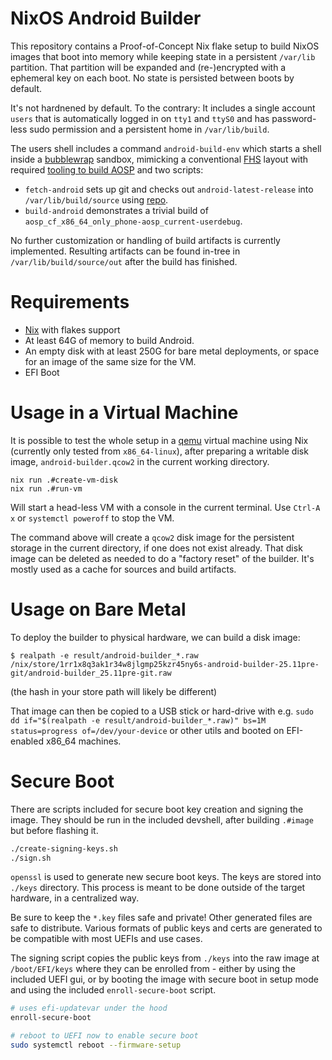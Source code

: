 # NixOS Android Builder

This repository contains a Proof-of-Concept Nix flake setup to build NixOS images that boot into memory while keeping state in a persistent `/var/lib` partition. That partition will be expanded and (re-)encrypted with
a ephemeral key on each boot. No state is persisted between boots by default.

It's not hardnened by default. To the contrary: It includes a single account `users` that is automatically logged in on `tty1` and `ttyS0` and has password-less sudo permission and a persistent home in `/var/lib/build`.

The users shell includes a command `android-build-env` which starts a shell inside a [bubblewrap](https://github.com/containers/bubblewrap) sandbox, mimicking a conventional [FHS](https://en.wikipedia.org/wiki/Filesystem_Hierarchy_Standard) layout with required [tooling to build AOSP](https://source.android.com/docs/setup/start) and two scripts:

* `fetch-android` sets up git and checks out `android-latest-release` into `/var/lib/build/source` using [repo](https://android.googlesource.com/tools/repo).
* `build-android` demonstrates a trivial build of `aosp_cf_x86_64_only_phone-aosp_current-userdebug`.

No further customization or handling of build artifacts is currently implemented.
Resulting artifacts can be found in-tree in `/var/lib/build/source/out` after the
build has finished.

# Requirements

* [Nix](https://nixos.org) with flakes support
* At least 64G of memory to build Android.
* An empty disk with at least 250G for bare metal deployments, or space for an image of the same size for the VM.
* EFI Boot

# Usage in a Virtual Machine

It is possible to test the whole setup in a [qemu](http://qemu.org/) virtual machine using Nix (currently only tested from `x86_64-linux`), after preparing a writable disk image, `android-builder.qcow2` in the current working directory.

```shell-session
nix run .#create-vm-disk
nix run .#run-vm
```

Will start a head-less VM with a console in the current terminal. Use `Ctrl-A x` or `systemctl poweroff` to stop the VM.

The command above will create a `qcow2` disk image for the persistent storage in the current directory, if one does not exist already. That disk image can be deleted as needed to do a "factory reset" of the builder. It's mostly used as a cache for sources and build artifacts.

# Usage on Bare Metal

To deploy the builder to physical hardware, we can build a disk image:

```shell-session
$ realpath -e result/android-builder_*.raw
/nix/store/1rr1x8q3ak1r34w8jlgmp25kzr45ny6s-android-builder-25.11pre-git/android-builder_25.11pre-git.raw
```

(the hash in your store path will likely be different)

That image can then be copied to a USB stick or hard-drive with e.g. `sudo dd if="$(realpath -e result/android-builder_*.raw)" bs=1M status=progress of=/dev/your-device` or other utils and booted on EFI-enabled x86_64 machines.

# Secure Boot

There are scripts included for secure boot key creation and signing the image. They should be run in the included devshell, after building `.#image` but before flashing it.

```sh
./create-signing-keys.sh
./sign.sh
```

`openssl` is used to generate new secure boot keys. The keys are stored into `./keys` directory.
This process is meant to be done outside of the target hardware, in a centralized way.

Be sure to keep the `*.key` files safe and private! Other generated files are safe to distribute.
Various formats of public keys and certs are generated to be compatible with most UEFIs and use cases.

The signing script copies the public keys from `./keys` into the raw image at `/boot/EFI/keys` where they can be enrolled from -
either by using the included UEFI gui, or by booting the image with secure boot in setup mode and using the included `enroll-secure-boot` script.

```sh
# uses efi-updatevar under the hood
enroll-secure-boot

# reboot to UEFI now to enable secure boot
sudo systemctl reboot --firmware-setup
```

